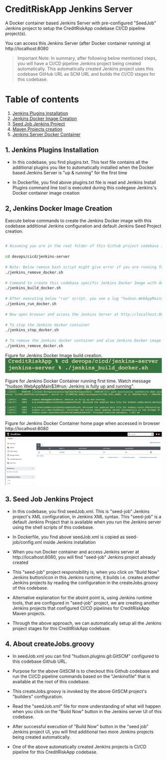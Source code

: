 # CreditRiskApp Jenkins Server

A Docker container based Jenkins Server with pre-configured "SeedJob" Jenkins project to setup the CreditRiskApp codebase CI/CD pipeline project(s).

You can access this Jenkins Server (after Docker container running) at http://localhost:8080

> Important Note: In summary, after following below mentioned steps, you will have a CI/CD pipeline Jenkins project being created automatically. This automatically created Jenkins project uses this codebase GitHub URL as SCM URL and builds the CI/CD stages for this codebase.

# Table of contents
1. [Jenkins Plugins Installation](#jenkins-plugins-installation)
2. [Jenkins Docker Image Creation](#jenkins-docker-image-creation)
3. [Seed Job Jenkins Project](#seed-job-jenkins-project)
4. [Maven Projects creation](#maven-projects-creation)
5. [Jenkins Server Docker Container](#jenkins-server-docker-container)


## 1. Jenkins Plugins Installation <a name="jenkins-plugins-installation"></a>

- In this codebase, you find plugins.txt. This text file contains all the additional plugins you like to automatically installed when the Docker based Jenkins Server is "up & running" for the first time

- In Dockerfile, you find above plugins.txt file is read and Jenkins Install Plugins command line tool is executed during this codegase Jenkins's Docker container image creation

## 2, Jenkins Docker Image Creation <a name="jenkins-docker-image-creation"></a>

Execute below commands to create the Jenkins Docker image with this codebase additional Jenkins configuration and default Jenkins Seed Project creation.

```sh

# Assuming you are in the root folder of this Github project codebase i.e. CreditRiskApp folder

cd devops/cicd/jenkins-server

# Note: Below remove bash script might give error if you are running for the first time. This error because of non-availability of this codebase specific Jenkins Docker container or Docker Image
./jenkins_remove_docker.sh 

# Command to create this codebase specific Jenkins Docker Image with default Seed Project creation
./jenkins_build_docker.sh

# After executing below "run" script, you see a log "hudson.WebAppMain$3#run: Jenkins is fully up and running"
./jenkins_run_docker.sh

# Now open browser and access the Jenkins Server at http://localhost:8080

# To stop the Jenkins docker container
./jenkins_stop_docker.sh

# To remove the Jenkins docker container and also Jenkins Docker image
./jenkins_remove_docker.sh

```

Figure for Jenkins Docker Image build creation.
![This codebase Jenkins Docker Image Creation](../../../docs/assets/images/jenkins_server_docker_build.png)

Figure for Jenkins Docker Container running first time. Watch message "hudson.WebAppMain$3#run: Jenkins is fully up and running".
![This codebase Jenkins Up and Running](../../../docs/assets/images/Jenkins_Up_Running.png)

Figure for Jenkins Docker Container home page when accessed in browser http://localhost:8080
![This codebase Jenkins Home page first time](../../../docs/assets/images/Jenkins_HomePage_FirstTime.png)


## 3. Seed Job Jenkins Project

- In this codebase, you find seedJob.xml. This is "seed-job" Jenkins project's XML configuration, in Jenkins XML syntax. This "seed-job" is a default Jenkins Project that is available when you run the Jenkins server using the shell scripts of this codebase.

- In Dockerfile, you find above seedJob.xml is copied as seed-job/config.xml inside Jenkins installation

- When you run Docker container and access Jenkins server at http://localhost:8080, you will find "seed-job" Jenkins project already created

- This "seed-job" project responsibility is, when you click on "Build Now" Jenkins button/icon in this Jenkins runtime, it builds i.e. creates another Jenkins projects by reading the configuration in the createJobs.groovy of this codebase. 

- Alternative explanation for the aboint point is, using Jenkins runtime tools, that are configured in "seed-job" project, we are creating another Jenkins projects that configured CI/CD pipelines for CreditRiskApp Maven projects. 

- Through the above approach, we can automatically setup all the Jenkins project stages for this CreditRiskApp codebase.


## 4. About createJobs.groovy

- In seedJob.xml you can find "hudson.plugins.git.GitSCM" configured to this codebase Github URL.

- Purpose for the above GitSCM is to checkout this Github codebase and run the CI/CD pipeline commands based on the "Jenkinsfile" that is available at the root of this codebase.

- This createJobs.groovy is invoked by the above GitSCM project's "builders" configuration.

- Read the "seedJob.xml" file for more understanding of what will happen when you click on the "Build Now" button in the Jenkins server UI of this codebase.

- After successful execution of "Build Now" button in the "seed job" Jenkins project UI, you will find additional two more Jenkins projects being created automatically.

- One of the above automatically created Jenkins projects is CI/CD pipeline for this CreditRiskApp codebase.
